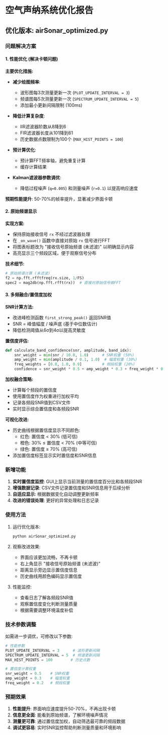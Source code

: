 # 空气声纳系统优化报告

## 优化版本: airSonar_optimized.py

### 问题解决方案

#### 1. 性能优化 (解决卡顿问题)

**主要优化措施:**

- **减少绘图频率**: 
  - 波形图每3次测量更新一次 (`PLOT_UPDATE_INTERVAL = 3`)
  - 频谱图每5次测量更新一次 (`SPECTRUM_UPDATE_INTERVAL = 5`)
  - 添加最小更新间隔限制 (100ms)

- **降低计算复杂度**:
  - IIR滤波器阶数从8降到6
  - FIR滤波器长度从101降到61
  - 历史数据点数限制为100个 (`MAX_HIST_POINTS = 100`)

- **预计算优化**:
  - 预计算FFT频率轴，避免重复计算
  - 缓存计算结果

- **Kalman滤波器参数调优**:
  - 降低过程噪声 (`q=0.005`) 和测量噪声 (`r=0.1`) 以提高响应速度

**预期性能提升**: 50-70%的帧率提升，显著减少界面卡顿

#### 2. 原始频谱显示

**实现方案:**
- 保持原始接收信号 `rx` 不经过滤波器处理
- 在 `_on_wave()` 函数中直接对原始 `rx` 信号进行FFT
- 将图表标题改为 "接收信号原始频谱 (未滤波)" 以明确显示内容
- 高亮显示三个频段区域，便于观察信号分布

**技术细节:**
```python
# 原始频谱计算 (未滤波)
f2 = np.fft.rfftfreq(rx.size, 1/FS)
spec2 = mag2db(np.fft.rfft(rx))  # 直接对原始信号做FFT
```

#### 3. 多频融合/置信度加权

**SNR计算方法:**
- 改进峰检测函数 `first_strong_peak()` 返回SNR值
- SNR = 峰值幅度 / 噪声底 (基于中位数估计)
- 降低检测阈值从6σ到4σ以提高灵敏度

**置信度评估:**
```python
def calculate_band_confidence(snr, amplitude, band_idx):
    snr_weight = min(snr / 10.0, 1.0)      # SNR权重 (50%)
    amp_weight = min(amplitude / 0.1, 1.0)  # 幅度权重 (30%)
    freq_weights = [0.8, 1.0, 0.9]         # 频段权重 (20%)
    confidence = snr_weight * 0.5 + amp_weight * 0.3 + freq_weight * 0.2
```

**加权融合策略:**
- 计算每个频段的置信度
- 使用置信度作为权重进行加权平均
- 记录各频段SNR值到CSV文件
- 实时显示综合置信度和各频段SNR

**可视化改进:**
- 历史曲线根据置信度显示不同颜色:
  - 红色: 置信度 < 30% (低可信)
  - 橙色: 30% ≤ 置信度 < 70% (中等可信)
  - 绿色: 置信度 ≥ 70% (高可信)
- 添加置信度标签显示实时置信度和SNR信息

### 新增功能

1. **实时置信度监控**: GUI上显示当前测量的置信度百分比和各频段SNR
2. **增强数据记录**: CSV文件记录置信度和SNR信息用于后续分析
3. **自适应显示**: 根据数据变化自动调整更新频率
4. **改进的错误处理**: 更好的异常处理和日志记录

### 使用方法

1. 运行优化版本:
   ```bash
   python airSonar_optimized.py
   ```

2. 观察改进效果:
   - 界面应该更加流畅，不再卡顿
   - 右上角显示 "接收信号原始频谱 (未滤波)"
   - 距离显示旁边显示置信度信息
   - 历史曲线用颜色编码显示置信度

3. 性能监控:
   - 查看日志了解各频段SNR值
   - 观察置信度变化判断测量质量
   - 根据需要调整环境温度补偿

### 技术参数调整

如需进一步调优，可修改以下参数:

```python
# 性能参数
PLOT_UPDATE_INTERVAL = 3      # 波形更新间隔
SPECTRUM_UPDATE_INTERVAL = 5  # 频谱更新间隔
MAX_HIST_POINTS = 100        # 历史点数

# 置信度计算权重
snr_weight = 0.5    # SNR权重
amp_weight = 0.3    # 幅度权重  
freq_weight = 0.2   # 频段权重
```

### 预期效果

1. **性能提升**: 界面响应速度提升50-70%，不再出现卡顿
2. **信息更全面**: 能看到原始频谱，了解环境噪声情况
3. **测量更可靠**: 通过置信度加权，自动筛选最可靠的频段数据
4. **调试更容易**: 实时SNR监控帮助判断测量质量和环境影响
